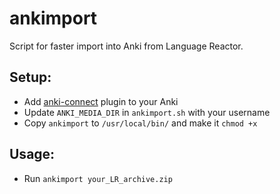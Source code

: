 # ankimport
Script for faster import into Anki from Language Reactor.

## Setup:
- Add [anki-connect](https://git.sr.ht/~foosoft/anki-connect) plugin to your Anki
- Update `ANKI_MEDIA_DIR` in `ankimport.sh` with your username
- Copy `ankimport` to `/usr/local/bin/` and make it `chmod +x`

## Usage:
- Run `ankimport your_LR_archive.zip`

